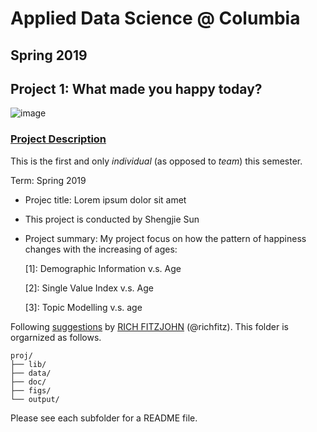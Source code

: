 # Applied Data Science @ Columbia
## Spring 2019
## Project 1: What made you happy today?

![image](figs/title.jpeg)

### [Project Description](doc/Proj1_desc.md)
This is the first and only *individual* (as opposed to *team*) this semester. 

Term: Spring 2019

+ Projec title: Lorem ipsum dolor sit amet

+ This project is conducted by Shengjie Sun

+ Project summary:  My project focus on how the pattern of happiness changes with the increasing of ages:

  [1]: Demographic Information v.s. Age

  [2]: Single Value Index v.s. Age

  [3]: Topic Modelling v.s. age

Following [suggestions](http://nicercode.github.io/blog/2013-04-05-projects/) by [RICH FITZJOHN](http://nicercode.github.io/about/#Team) (@richfitz). This folder is orgarnized as follows.

```
proj/
├── lib/
├── data/
├── doc/
├── figs/
└── output/
```

Please see each subfolder for a README file.
